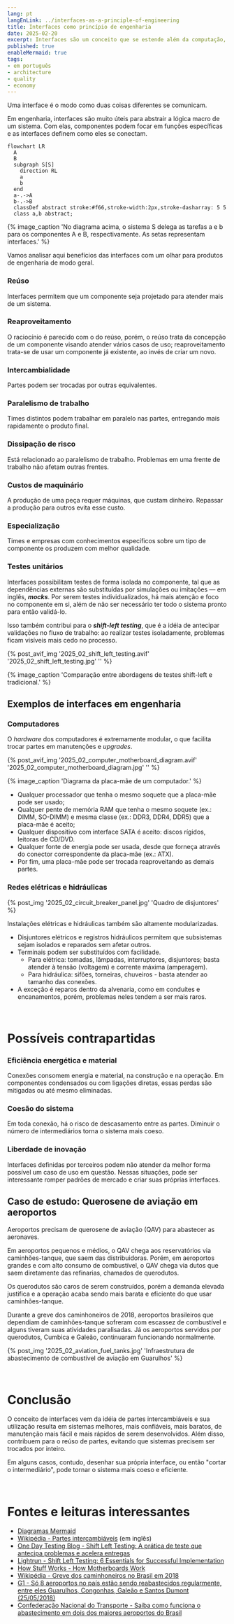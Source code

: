 ```yaml
---
lang: pt
langEnLink: ../interfaces-as-a-principle-of-engineering
title: Interfaces como princípio de engenharia
date: 2025-02-20
excerpt: Interfaces são um conceito que se estende além da computação, abrangendo economia, indústria e sociedade.
published: true
enableMermaid: true
tags:
- em português
- architecture
- quality
- economy
---
```


Uma interface é o modo como duas coisas diferentes se comunicam.

Em engenharia, interfaces são muito úteis para abstrair a lógica macro de um sistema. Com elas, componentes podem focar em funções específicas e as interfaces definem como eles se conectam.

```mermaid
flowchart LR
  A
  B
  subgraph S[S]
    direction RL
    a
    b
  end
  a-.->A  
  b-.->B
  classDef abstract stroke:#f66,stroke-width:2px,stroke-dasharray: 5 5
  class a,b abstract;
```

{% image_caption 'No diagrama acima, o sistema S delega as tarefas a e b para os componentes A e B, respectivamente. As setas representam interfaces.' %}

Vamos analisar aqui benefícios das interfaces com um olhar para produtos de engenharia de modo geral.

### Reúso

Interfaces permitem que um componente seja projetado para atender mais de um sistema.

### Reaproveitamento

O raciocínio é parecido com o do reúso, porém, o reúso trata da concepção de um componente visando atender vários casos de uso; reaproveitamento trata-se de usar um componente já existente, ao invés de criar um novo.

### Intercambialidade

Partes podem ser trocadas por outras equivalentes.

### Paralelismo de trabalho

Times distintos podem trabalhar em paralelo nas partes, entregando mais rapidamente o produto final.

### Dissipação de risco

Está relacionado ao paralelismo de trabalho. Problemas em uma frente de trabalho não afetam outras frentes.

### Custos de maquinário

A produção de uma peça requer máquinas, que custam dinheiro. Repassar a produção para outros evita esse custo.

### Especialização

Times e empresas com conhecimentos específicos sobre um tipo de componente os produzem com melhor qualidade.

### Testes unitários

Interfaces possibilitam testes de forma isolada no componente, tal que as dependências externas são substituídas por simulações ou imitações — em inglês, ***mocks***. Por serem testes individualizados, há mais atenção e foco no componente em si, além de não ser necessário ter todo o sistema pronto para então validá-lo.

Isso também contribui para o ***shift-left testing***, que é a idéia de antecipar validações no fluxo de trabalho: ao realizar testes isoladamente, problemas ficam visíveis mais cedo no processo.

{% post_avif_img '2025_02_shift_left_testing.avif' '2025_02_shift_left_testing.jpg' '' %}

{% image_caption 'Comparação entre abordagens de testes shift-left e tradicional.' %}

## Exemplos de interfaces em engenharia

### Computadores

O *hardware* dos computadores é extremamente modular, o que facilita trocar partes em manutenções e *upgrades*.

{% post_avif_img '2025_02_computer_motherboard_diagram.avif' '2025_02_computer_motherboard_diagram.jpg' '' %}

{% image_caption 'Diagrama da placa-mãe de um computador.' %}

- Qualquer processador que tenha o mesmo soquete que a placa-mãe pode ser usado;
- Qualquer pente de memória RAM que tenha o mesmo soquete (ex.: DIMM, SO-DIMM) e mesma classe (ex.: DDR3, DDR4, DDR5) que a placa-mãe é aceito;
- Qualquer dispositivo com interface SATA é aceito: discos rígidos, leitoras de CD/DVD.
- Qualquer fonte de energia pode ser usada, desde que forneça através do conector correspondente da placa-mãe (ex.: ATX).
- Por fim, uma placa-mãe pode ser trocada reaproveitando as demais partes.

### Redes elétricas e hidráulicas

{% post_img '2025_02_circuit_breaker_panel.jpg' 'Quadro de disjuntores' %}

Instalações elétricas e hidráulicas também são altamente modularizadas.

- Disjuntores elétricos e registros hidráulicos permitem que subsistemas sejam isolados e reparados sem afetar outros.
- Terminais podem ser substituídos com facilidade.
  - Para elétrica: tomadas, lâmpadas, interruptores, disjuntores; basta atender à tensão (voltagem) e corrente máxima (amperagem).
  - Para hidráulica: sifões, torneiras, chuveiros - basta atender ao tamanho das conexões.
- A exceção é reparos dentro da alvenaria, como em conduítes e encanamentos, porém, problemas neles tendem a ser mais raros.

<br/>

# Possíveis contrapartidas

### Eficiência energética e material

Conexões consomem energia e material, na construção e na operação. Em componentes condensados ou com ligações diretas, essas perdas são mitigadas ou até mesmo eliminadas.

### Coesão do sistema

Em toda conexão, há o risco de descasamento entre as partes. Diminuir o número de intermediários torna o sistema mais coeso.

### Liberdade de inovação

Interfaces definidas por terceiros podem não atender da melhor forma possível um caso de uso em questão. Nessas situações, pode ser interessante romper padrões de mercado e criar suas próprias interfaces.

## Caso de estudo: Querosene de aviação em aeroportos

Aeroportos precisam de querosene de aviação (QAV) para abastecer as aeronaves.

Em aeroportos pequenos e médios, o QAV chega aos reservatórios via caminhões-tanque, que saem das distribuidoras. Porém, em aeroportos grandes e com alto consumo de combustível, o QAV chega via dutos que saem diretamente das refinarias, chamados de querodutos.

Os querodutos são caros de serem construídos, porém a demanda elevada justifica e a operação acaba sendo mais barata e eficiente do que usar caminhões-tanque.

Durante a greve dos caminhoneiros de 2018, aeroportos brasileiros que dependiam de caminhões-tanque sofreram com escassez de combustível e alguns tiveram suas atividades paralisadas. Já os aeroportos servidos por querodutos, Cumbica e Galeão, continuaram funcionando normalmente.

{% post_img '2025_02_aviation_fuel_tanks.jpg' 'Infraestrutura de abastecimento de combustível de aviação em Guarulhos' %}

<br/>

# Conclusão

O conceito de interfaces vem da idéia de partes intercambiáveis e sua utilização resulta em sistemas melhores, mais confiáveis, mais baratos, de manutenção mais fácil e mais rápidos de serem desenvolvidos. Além disso, contribuem para o reúso de partes, evitando que sistemas precisem ser trocados por inteiro.

Em alguns casos, contudo, desenhar sua própria interface, ou então "cortar o intermediário", pode tornar o sistema mais coeso e eficiente.

<br/>

# Fontes e leituras interessantes

- [Diagramas Mermaid](https://mermaid.live)
- [Wikipédia - Partes intercambiáveis](https://en.wikipedia.org/wiki/Interchangeable_parts) (em inglês)
- [One Day Testing Blog - Shift Left Testing: A prática de teste que antecipa problemas e acelera entregas](https://blog.onedaytesting.com.br/shift-left-testing/)
- [Lightrun - Shift Left Testing: 6 Essentials for Successful Implementation](https://lightrun.com/shift-left-testing/)
- [How Stuff Works - How Motherboards Work](https://computer.howstuffworks.com/motherboard1.htm)
- [Wikipédia - Greve dos caminhoneiros no Brasil em 2018](https://pt.wikipedia.org/wiki/Greve_dos_caminhoneiros_no_Brasil_em_2018)
- [G1 - Só 8 aeroportos no país estão sendo reabastecidos regularmente, entre eles Guarulhos, Congonhas, Galeão e Santos Dumont (25/05/2018)](https://g1.globo.com/economia/noticia/so-8-aeroportos-no-pais-estao-sendo-reabastecidos-regularmente-entre-eles-guarulhos-congonhas-galeao-e-santos-dumont.ghtml)
- [Confederação Nacional do Transporte - Saiba como funciona o abastecimento em dois dos maiores aeroportos do Brasil](https://www.cnt.org.br/agencia-cnt/saiba-como-funciona-abastecimento-maiores-aeroportos)